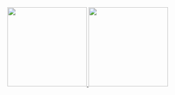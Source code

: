 <div>
  <a href="https://github.com/jothank">
  <img height="180em" src="https://github-readme-stats.vercel.app/api?username=jothank&show_icons=true&include_all_commits=true&count_private=true"/>
  <img height="180em" src="https://github-readme-stats.vercel.app/api/top-langs/?username=jothank&layout=compact&langs_count=16&theme=dark"/>
</div>
